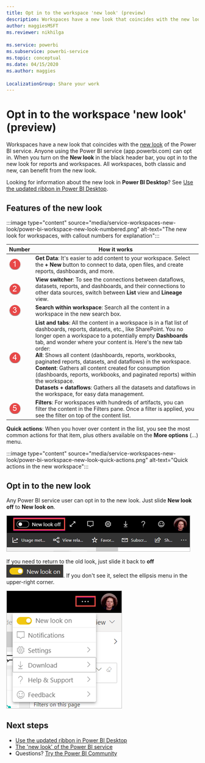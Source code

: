 ```yaml
---
title: Opt in to the workspace 'new look' (preview)
description: Workspaces have a new look that coincides with the new look of the Power BI service.
author: maggiesMSFT
ms.reviewer: nikhilga

ms.service: powerbi
ms.subservice: powerbi-service
ms.topic: conceptual
ms.date: 04/15/2020
ms.author: maggies

LocalizationGroup: Share your work
---
```

# Opt in to the workspace 'new look' (preview)

Workspaces have a new look that coincides with the [new look](../service-new-look.md) of the Power BI service. Anyone using the Power BI service (app.powerbi.com) can opt in. When you turn on the **New look** in the black header bar, you opt in to the new look for reports and workspaces. All workspaces, both classic and new, can benefit from the new look.

Looking for information about the new look in **Power BI Desktop**? See [Use the updated ribbon in Power BI Desktop](../create-reports/desktop-ribbon.md).

## Features of the new look

:::image type="content" source="media/service-workspaces-new-look/power-bi-workspace-new-look-numbered.png" alt-text="The new look for workspaces, with callout numbers for explanation":::

|Number  |How it works |
|---------|---------|
|  ![Number one](media/service-workspaces-new-look/circle-one.png)  | **Get Data**: It's easier to add content to your workspace. Select the **+ New** button to connect to data, open files, and create reports, dashboards, and more.  |
| ![Number two](media/service-workspaces-new-look/circle-two.png)  | **View switcher**: To see the connections between dataflows, datasets, reports, and dashboards, and their connections to other data sources, switch between **List** view and **Lineage** view. |
| ![Number three](media/service-workspaces-new-look/circle-three.png) | **Search within workspace**: Search all the content in a workspace in the new search box.  |
| ![Number four](media/service-workspaces-new-look/circle-four.png)  | **List and tabs**: All the content in a workspace is in a flat list of dashboards, reports, datasets, etc., like SharePoint. You no longer open a workspace to a potentially empty **Dashboards** tab, and wonder where your content is. Here's the new tab order: <br>**All**: Shows all content (dashboards, reports, workbooks, paginated reports, datasets, and dataflows) in the workspace. <br>**Content**: Gathers all content created for consumption (dashboards, reports, workbooks, and paginated reports) within the workspace. <br>**Datasets + dataflows**: Gathers all the datasets and dataflows in the workspace, for easy data management. |
| ![Number five](media/service-workspaces-new-look/circle-five.png) | **Filters**: For workspaces with hundreds of artifacts, you can filter the content in the Filters pane. Once a filter is applied, you see the filter on top of the content list. |

**Quick actions**: When you hover over content in the list, you see the most common actions for that item, plus others available on the **More options** (...) menu.

:::image type="content" source="media/service-workspaces-new-look/power-bi-workspace-new-look-quick-actions.png" alt-text="Quick actions in the new workspace":::

## Opt in to the new look

Any Power BI service user can opt in to the new look. Just slide **New look off** to **New look on**.

![Opting in to the new look](media/service-workspaces-new-look/power-bi-new-look-off.png)

If you need to return to the old look, just slide it back to **off** ![New look on](media/service-workspaces-new-look/power-bi-new-look-toggle-on.png). If you don't see it, select the ellipsis menu in the upper-right corner.

![Opting out of the new look](media/service-workspaces-new-look/power-bi-new-look-on.png)

## Next steps

- [Use the updated ribbon in Power BI Desktop](../create-reports/desktop-ribbon.md)
- [The 'new look' of the Power BI service](../service-new-look.md)
- Questions? [Try the Power BI Community](https://community.powerbi.com/)
